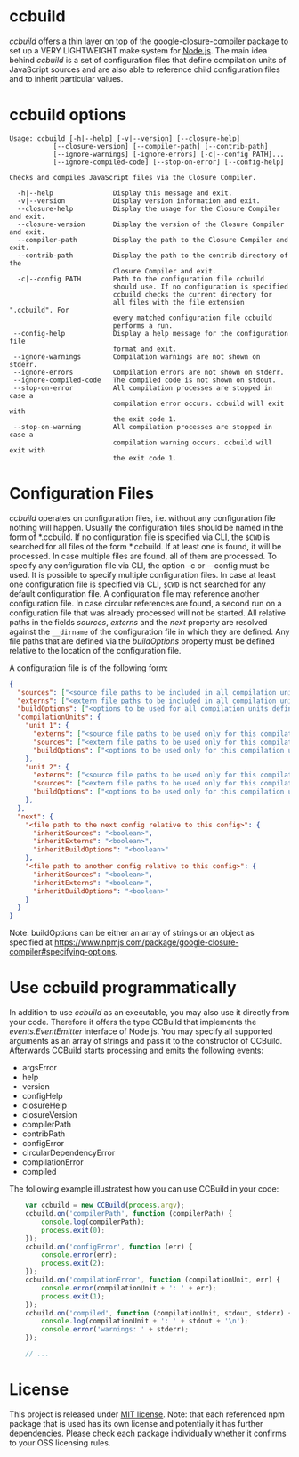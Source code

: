 # ccbuild
_ccbuild_ offers a thin layer on top of the [google-closure-compiler](https://www.npmjs.com/package/google-closure-compiler) package to set up a VERY LIGHTWEIGHT make system for [Node.js](https://nodejs.org/en/). The main idea behind _ccbuild_ is a set of configuration files that define compilation units of JavaScript sources and are also able to reference child configuration files and to inherit particular values.

# ccbuild options
```
Usage: ccbuild [-h|--help] [-v|--version] [--closure-help]
           [--closure-version] [--compiler-path] [--contrib-path]
           [--ignore-warnings] [-ignore-errors] [-c|--config PATH]...
           [--ignore-compiled-code] [--stop-on-error] [--config-help]

Checks and compiles JavaScript files via the Closure Compiler.

  -h|--help               Display this message and exit.
  -v|--version            Display version information and exit.
  --closure-help          Display the usage for the Closure Compiler and exit.
  --closure-version       Display the version of the Closure Compiler and exit.
  --compiler-path         Display the path to the Closure Compiler and exit.
  --contrib-path          Display the path to the contrib directory of the
                          Closure Compiler and exit.
  -c|--config PATH        Path to the configuration file ccbuild
                          should use. If no configuration is specified
                          ccbuild checks the current directory for
                          all files with the file extension ".ccbuild". For
                          every matched configuration file ccbuild
                          performs a run.
 --config-help            Display a help message for the configuration file
                          format and exit.
 --ignore-warnings        Compilation warnings are not shown on stderr.
 --ignore-errors          Compilation errors are not shown on stderr.
 --ignore-compiled-code   The compiled code is not shown on stdout.
 --stop-on-error          All compilation processes are stopped in case a
                          compilation error occurs. ccbuild will exit with
                          the exit code 1.
 --stop-on-warning        All compilation processes are stopped in case a
                          compilation warning occurs. ccbuild will exit with
                          the exit code 1.
```

# Configuration Files
_ccbuild_ operates on configuration files, i.e. without any configuration file nothing will happen. Usually the configuration files should be named in the form of *.ccbuild.
If no configuration file is specified via CLI, the `$CWD` is searched for all files of the form *.ccbuild. If at least one is found, it will be processed. In case multiple files are found, all of them are processed. To specify any configuration file via CLI, the option -c <FILE PATH> or --config <FILE PATH> must be used. It is possible to specify multiple configuration files. In case at least one configuration file is specified via CLI, `$CWD` is not searched for any default configuration file. A configuration file may reference another configuration file. In case circular references are found, a second run on a configuration file that was already processed will not be started. All relative paths in the fields _sources_, _externs_ and the _next_ property are resolved against the `__dirname` of the configuration file in which they are defined. Any file paths that are defined via the _buildOptions_ property must be defined relative to the location of the configuration file.

A configuration file is of the following form:

```json
{
  "sources": ["<source file paths to be included in all compilation units defined in this config>"],
  "externs": ["<extern file paths to be included in all compilation units defined in this config>"],
  "buildOptions": ["<options to be used for all compilation units defined in this config>"],
  "compilationUnits": {
    "unit 1": {
      "externs": ["<source file paths to be used only for this compilation unit>"],
      "sources": ["<extern file paths to be used only for this compilation unit>"],
      "buildOptions": ["<options to be used only for this compilation unit>"]
    },
    "unit 2": {
      "externs": ["<source file paths to be used only for this compilation unit>"],
      "sources": ["<extern file paths to be used only for this compilation unit>"],
      "buildOptions": ["<options to be used only for this compilation unit>"]
    },
  },
  "next": {
    "<file path to the next config relative to this config>": {
      "inheritSources": "<boolean>",
      "inheritExterns": "<boolean>",
      "inheritBuildOptions": "<boolean>"
    },
    "<file path to another config relative to this config>": {
      "inheritSources": "<boolean>",
      "inheritExterns": "<boolean>",
      "inheritBuildOptions": "<boolean>"
    }
  }
}
```
Note: buildOptions can be either an array of strings or an object as specified
at https://www.npmjs.com/package/google-closure-compiler#specifying-options.

# Use ccbuild programmatically
In addition to use _ccbuild_ as an executable, you may also use it directly from your code. Therefore it offers the type CCBuild that implements the _events.EventEmitter_ interface of Node.js. You may specify all supported arguments as an array of strings and pass it to the constructor of CCBuild. Afterwards CCBuild starts processing and emits the following events:
 * argsError
 * help
 * version
 * configHelp
 * closureHelp
 * closureVersion
 * compilerPath
 * contribPath
 * configError
 * circularDependencyError
 * compilationError
 * compiled

The following example illustratest how you can use CCBuild in your code:
```javascript
    var ccbuild = new CCBuild(process.argv);
    ccbuild.on('compilerPath', function (compilerPath) {
        console.log(compilerPath);
        process.exit(0);
    });
    ccbuild.on('configError', function (err) {
        console.error(err);
        process.exit(2);
    });
    ccbuild.on('compilationError', function (compilationUnit, err) {
        console.error(compilationUnit + ': ' + err);
        process.exit(1);
    });
    ccbuild.on('compiled', function (compilationUnit, stdout, stderr) {
        console.log(compilationUnit + ': ' + stdout + '\n');
        console.error('warnings: ' + stderr);
    });

    // ...
```

# License
This project is released under [MIT license](./LICENSE). Note: that each referenced npm package that is used has its own license and potentially it has further dependencies. Please check each package individually whether it confirms to your OSS licensing rules.
